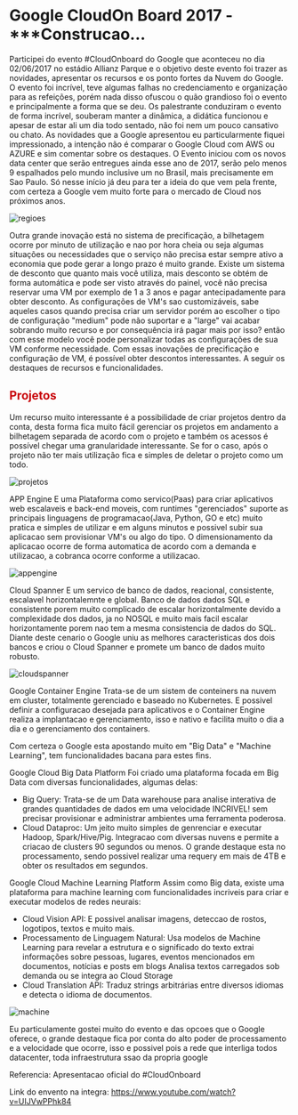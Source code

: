 # Google CloudOn Board 2017 - ***Construcao...

Participei do evento #CloudOnboard do Google que aconteceu no dia 02/06/2017 no estádio Allianz Parque e o objetivo deste evento foi trazer as novidades, apresentar os recursos e os ponto fortes da Nuvem do Google.
O evento foi incrível, teve algumas falhas no credenciamento e organização para as refeições, porém nada disso ofuscou o quão grandioso foi o evento e principalmente a forma que se deu. Os palestrante conduziram o evento de forma incrível, souberam manter a dinâmica, a didática funcionou e apesar de estar ali um dia todo sentado, não foi nem um pouco cansativo ou chato.
As novidades que a Google apresentou eu particularmente fiquei impressionado, a intenção não é comparar o Google Cloud com AWS ou AZURE e sim comentar sobre os destaques.
O Evento iniciou com os novos data center que serão entregues ainda esse ano de 2017, serão pelo menos 9 espalhados pelo mundo inclusive um no Brasil, mais precisamente em Sao Paulo. Só nesse início já deu para ter a ideia do que vem pela frente, com certeza a Google vem muito forte para o mercado de Cloud nos próximos anos.

![regioes](https://cloud.githubusercontent.com/assets/24530268/26766563/b3ba9eb0-496a-11e7-9239-d1383be63330.png)


Outra grande inovação está no sistema de precificação, a bilhetagem ocorre por minuto de utilização e nao por hora cheia ou seja algumas situações ou necessidades que o serviço não precisa estar sempre ativo a economia que pode gerar a longo prazo é muito grande. Existe um sistema de desconto que quanto mais você utiliza, mais desconto se obtém de forma automática e pode ser visto através do painel, você não precisa reservar uma VM por exemplo de 1 a 3 anos e pagar antecipadamente para obter desconto.
As configurações de VM's sao customizáveis, sabe aqueles casos quando precisa criar um servidor porém ao escolher o tipo de configuração "medium" pode não suportar e a "large" vai acabar sobrando muito recurso e por consequência irá pagar mais por isso? então com esse modelo você pode personalizar todas as configurações de sua VM conforme necessidade.
Com essas inovações de precificação e configuração de VM, é possível obter descontos interessantes. A seguir os destaques de recursos e funcionalidades.


<h2>
    <font color="#c9040a"> Projetos </font>
</h2>

Um recurso muito interessante é a possibilidade de criar projetos dentro da conta, desta forma fica muito fácil gerenciar os projetos em andamento a bilhetagem separada de acordo com o projeto e também os acessos é possível chegar uma granularidade interessante. Se for o caso, após o projeto não ter mais utilização fica e simples de deletar o projeto como um todo. 

![projetos](https://cloud.githubusercontent.com/assets/24530268/26782416/ed7e0556-49c9-11e7-877a-8814367ad6c2.png)

APP Engine
E uma Plataforma como servico(Paas) para criar aplicativos web escalaveis e back-end moveis, com runtimes "gerenciados" suporte as principais linguagens de programacao(Java, Python, GO e etc) muito pratica e simples de utilizar e em alguns minutos e possivel subir sua aplicacao sem provisionar VM's ou algo do tipo. O dimensionamento da aplicacao ocorre de forma automatica de acordo com a demanda e utilizacao, a cobranca ocorre conforme a utilizacao.

![appengine](https://cloud.githubusercontent.com/assets/24530268/26786162/04c5bde6-49dc-11e7-9dbf-1d3b072f35c8.png)

Cloud Spanner
E um servico de banco de dados, reacional, consistente, escalavel horizontalemnte e global. Banco de dados dados SQL e consistente porem muito complicado de escalar horizontalmente devido a complexidade dos dados, ja no NOSQL e muito mais facil escalar horizontamente porem nao tem a mesma consistencia de dados do SQL. Diante deste cenario o Google uniu as melhores caracteristicas dos dois bancos e criou o Cloud Spanner e promete um banco de dados muito robusto.

![cloudspanner](https://cloud.githubusercontent.com/assets/24530268/26782105/3a0b691a-49c8-11e7-8c90-a363f2a698cb.png)

Google Container Engine
Trata-se de um sistem de conteiners na nuvem em cluster, totalmente gerenciado e baseado no Kubernetes. E possivel definir a configuracao desejada para aplicativos e o Container Engine realiza a implantacao e gerenciamento, isso e nativo e facilita muito o dia a dia e o gerenciamento dos containers.

Com certeza o Google esta apostando muito em "Big Data" e "Machine Learning", tem funcionalidades bacana para estes fins.

Google Cloud Big Data Platform
Foi criado uma plataforma focada em Big Data com diversas funcionalidades, algumas delas:
- Big Query: Trata-se de um Data warehouse para analise interativa de grandes quantidades de dados em uma velocidade INCRIVEL! sem precisar provisionar e administrar ambientes uma ferramenta poderosa.
- Cloud Dataproc: Um jeito muito simples de genrenciar e executar Hadoop, Spark/Hive/Pig. Integracao com diversas nuvens e permite a criacao de clusters 90 segundos ou menos.
O grande destaque esta no processamento, sendo possivel realizar uma requery em mais de 4TB e obter os resultados em segundos.

Google Cloud Machine Learning Platform
Assim como Big data, existe uma plataforma para machine learning com funcionalidades incriveis para criar e executar modelos de redes neurais:
- Cloud Vision API: E possivel analisar imagens, deteccao de rostos, logotipos, textos e muito mais. 
- Processamento de Linguagem Natural: Usa modelos de Machine Learning para revelar a estrutura e o significado do texto extrai informações sobre pessoas, lugares, eventos mencionados em documentos, notícias e posts em blogs Analisa textos carregados sob demanda ou se integra ao Cloud Storage
- Cloud Translation API: Traduz strings arbitrárias entre diversos idiomas e detecta o idioma de documentos.

![machine](https://cloud.githubusercontent.com/assets/24530268/26789414/9d5d3afc-49e6-11e7-804b-a34a7a338685.png)

Eu particulamente gostei muito do evento e das opcoes que o Google oferece, o grande destaque fica por conta do alto poder de processamento e a velocidade que ocorre, isso e possivel pois a rede que interliga todos datacenter, toda infraestrutura ssao da propria google

Referencia:
Apresentacao oficial do #CloudOnboard

Link do envento na integra:
https://www.youtube.com/watch?v=UIJVwPPhk84

